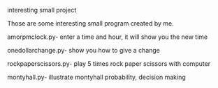 interesting small project

Those are some interesting small program created by me.

amorpmclock.py- enter a time and hour, it will show you the new time

onedollarchange.py- show you how to give a change

rockpaperscissors.py- play 5 times rock paper scissors with computer

montyhall.py- illustrate montyhall probability, decision making

